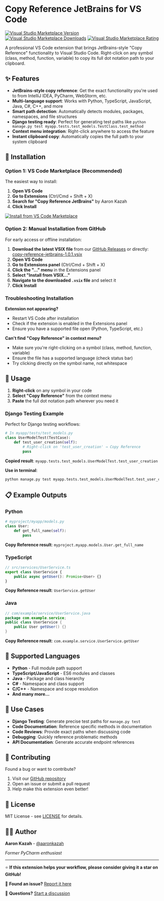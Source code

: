 # Copy Reference JetBrains for VS Code

[![Visual Studio Marketplace Version](https://img.shields.io/visual-studio-marketplace/v/aaronkazah.copy-reference-jetbrains)](https://marketplace.visualstudio.com/items?itemName=aaronkazah.copy-reference-jetbrains)
[![Visual Studio Marketplace Downloads](https://img.shields.io/visual-studio-marketplace/d/aaronkazah.copy-reference-jetbrains)](https://marketplace.visualstudio.com/items?itemName=aaronkazah.copy-reference-jetbrains)
[![Visual Studio Marketplace Rating](https://img.shields.io/visual-studio-marketplace/r/aaronkazah.copy-reference-jetbrains)](https://marketplace.visualstudio.com/items?itemName=aaronkazah.copy-reference-jetbrains)

A professional VS Code extension that brings JetBrains-style "Copy Reference" functionality to Visual Studio Code. Right-click on any symbol (class, method, function, variable) to copy its full dot notation path to your clipboard.


## ✨ Features

- **JetBrains-style copy reference**: Get the exact functionality you're used to from IntelliJ IDEA, PyCharm, WebStorm, etc.
- **Multi-language support**: Works with Python, TypeScript, JavaScript, Java, C#, C++, and more
- **Smart path detection**: Automatically detects modules, packages, namespaces, and file structures
- **Django testing ready**: Perfect for generating test paths like `python manage.py test myapp.tests.test_models.TestClass.test_method`
- **Context menu integration**: Right-click anywhere to access the feature
- **Instant clipboard copy**: Automatically copies the full path to your system clipboard

## 🚀 Installation

### Option 1: VS Code Marketplace (Recommended)

The easiest way to install:

1. **Open VS Code**
2. **Go to Extensions** (Ctrl/Cmd + Shift + X)
3. **Search for "Copy Reference JetBrains"** by Aaron Kazah
4. **Click Install**

[![Install from VS Code Marketplace](https://img.shields.io/badge/VS%20Code-Install%20Extension-blue?style=for-the-badge&logo=visual-studio-code)](https://marketplace.visualstudio.com/items?itemName=aaronkazah.copy-reference-jetbrains)

### Option 2: Manual Installation from GitHub

For early access or offline installation:

1. **Download the latest VSIX file** from our [GitHub Releases](https://github.com/aaronkazah/copy-reference-jetbrains/releases) or directly: [copy-reference-jetbrains-1.0.1.vsix](https://github.com/aaronkazah/copy-reference-jetbrains/raw/main/releases/copy-reference-jetbrains-1.0.1.vsix)
2. **Open VS Code**
3. **Go to Extensions panel** (Ctrl/Cmd + Shift + X)
4. **Click the "..." menu** in the Extensions panel
5. **Select "Install from VSIX..."**
6. **Navigate to the downloaded `.vsix` file** and select it
7. **Click Install**

### Troubleshooting Installation

**Extension not appearing?**
- Restart VS Code after installation
- Check if the extension is enabled in the Extensions panel
- Ensure you have a supported file open (Python, TypeScript, etc.)

**Can't find "Copy Reference" in context menu?**
- Make sure you're right-clicking on a symbol (class, method, function, variable)
- Ensure the file has a supported language (check status bar)
- Try clicking directly on the symbol name, not whitespace

## 📖 Usage

1. **Right-click** on any symbol in your code
2. **Select "Copy Reference"** from the context menu
3. **Paste** the full dot notation path wherever you need it

### Django Testing Example

Perfect for Django testing workflows:

```python
# In myapp/tests/test_models.py
class UserModelTest(TestCase):
    def test_user_creation(self):
        # Right-click on 'test_user_creation' → Copy Reference
        pass
```

**Copied result**: `myapp.tests.test_models.UserModelTest.test_user_creation`

**Use in terminal**:
```bash
python manage.py test myapp.tests.test_models.UserModelTest.test_user_creation
```

## 📋 Example Outputs

### Python
```python
# myproject/myapp/models.py
class User:
    def get_full_name(self):
        pass
```
**Copy Reference result**: `myproject.myapp.models.User.get_full_name`

### TypeScript
```typescript
// src/services/UserService.ts
export class UserService {
    public async getUser(): Promise<User> {}
}
```
**Copy Reference result**: `UserService.getUser`

### Java
```java
// com/example/service/UserService.java
package com.example.service;
public class UserService {
    public User getUser() {}
}
```
**Copy Reference result**: `com.example.service.UserService.getUser`

## 🔧 Supported Languages

- **Python** - Full module path support
- **TypeScript/JavaScript** - ES6 modules and classes
- **Java** - Package and class hierarchy
- **C#** - Namespace and class support
- **C/C++** - Namespace and scope resolution
- **And many more...**

## 🎯 Use Cases

- **Django Testing**: Generate precise test paths for `manage.py test`
- **Code Documentation**: Reference specific methods in documentation
- **Code Reviews**: Provide exact paths when discussing code
- **Debugging**: Quickly reference problematic methods
- **API Documentation**: Generate accurate endpoint references

## 🤝 Contributing

Found a bug or want to contribute? 

1. Visit our [GitHub repository](https://github.com/aaronkazah/copy-reference-jetbrains)
2. Open an issue or submit a pull request
3. Help make this extension even better!

## 📄 License

MIT License - see [LICENSE](LICENSE) for details.

## 👨‍💻 Author

**Aaron Kazah** - [@aaronkazah](https://github.com/aaronkazah)

*Former PyCharm enthusiast*

---

⭐ **If this extension helps your workflow, please consider giving it a star on GitHub!**

🐛 **Found an issue?** [Report it here](https://github.com/aaronkazah/copy-reference-jetbrains/issues)

📧 **Questions?** [Start a discussion](https://github.com/aaronkazah/copy-reference-jetbrains/discussions)

